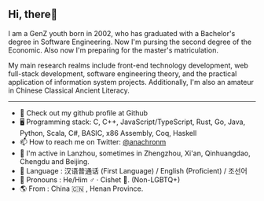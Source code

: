 ## Hi, there👋

I am a GenZ youth born in 2002, who has graduated with a Bachelor's degree in Software Engineering. Now I'm pursing the second degree of the Economic. Also now I'm preparing for the master's matriculation.

My main research realms include front-end technology development, web full-stack development, software engineering theory, and the practical application of information system projects. Additionally, I'm also an amateur in Chinese Classical Ancient Literacy.

---

- 📕 Check out my github profile at Github
- 🖥️ Programming stack: C, C++, JavaScript/TypeScript, Rust, Go, Java, Python, Scala, C#, BASIC, x86 Assembly, Coq, Haskell
- 📫 How to reach me on Twitter: [@anachronm](https://x.com/anachronm)
- 📍 I'm active in Lanzhou, sometimes in Zhengzhou, Xi'an, Qinhuangdao, Chengdu and Beijing.
- 💬 Language : 汉语普通话 (First Language) / English (Proficient) / 조선어
- 👦 Pronouns : He/Him ♂ · Cishet 👫. (Non-LGBTQ+)
- 🌎 From : China 🇨🇳 , Henan Province.
